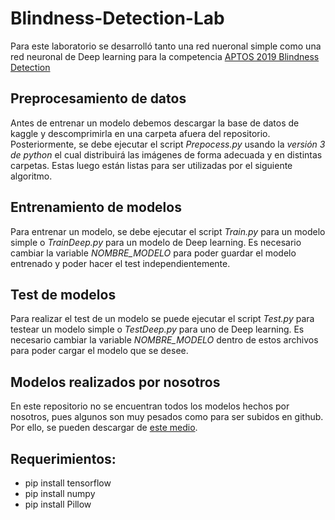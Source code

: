 # Blindness-Detection-Lab

Para este laboratorio se desarrolló tanto una red nueronal simple como una red neuronal de Deep learning para 
la competencia [APTOS 2019 Blindness Detection](https://www.kaggle.com/c/aptos2019-blindness-detection/discussion)

## Preprocesamiento de datos 
Antes de entrenar un modelo debemos descargar la base de datos de kaggle y descomprimirla en una carpeta afuera del repositorio. 
Posteriormente, se debe ejecutar el script *Prepocess.py* usando la *versión 3 de python* el cual distribuirá las imágenes de forma adecuada y en distintas carpetas. Estas luego están listas para ser utilizadas por el siguiente algoritmo. 

## Entrenamiento de modelos
Para entrenar un modelo, se debe ejecutar el script *Train.py* para un modelo simple o *TrainDeep.py* para un modelo de Deep learning. 
Es necesario cambiar la variable *NOMBRE_MODELO* para poder guardar el modelo entrenado y poder hacer el test independientemente. 

## Test de modelos
Para realizar el test de un modelo se puede ejecutar el script *Test.py* para testear un modelo simple o *TestDeep.py* para 
uno de Deep learning. Es necesario cambiar la variable *NOMBRE_MODELO* dentro de estos archivos para poder cargar el modelo que se desee.

## Modelos realizados por nosotros
En este repositorio no se encuentran todos los modelos hechos por nosotros, pues algunos son muy pesados como para ser subidos en github. Por ello, se pueden descargar de [este medio](https://drive.google.com/drive/folders/1aTbxeU3_qV5qujcTgDbVM07FrjNLfe5-?usp=sharing).

## Requerimientos: 
* pip install tensorflow
* pip install numpy
* pip install Pillow
